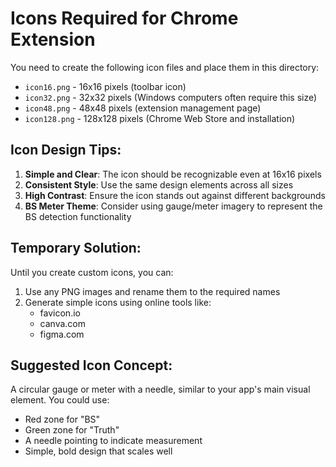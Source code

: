 # Icons Required for Chrome Extension

You need to create the following icon files and place them in this directory:

- `icon16.png` - 16x16 pixels (toolbar icon)
- `icon32.png` - 32x32 pixels (Windows computers often require this size)
- `icon48.png` - 48x48 pixels (extension management page)
- `icon128.png` - 128x128 pixels (Chrome Web Store and installation)

## Icon Design Tips:

1. **Simple and Clear**: The icon should be recognizable even at 16x16 pixels
2. **Consistent Style**: Use the same design elements across all sizes
3. **High Contrast**: Ensure the icon stands out against different backgrounds
4. **BS Meter Theme**: Consider using gauge/meter imagery to represent the BS detection functionality

## Temporary Solution:

Until you create custom icons, you can:
1. Use any PNG images and rename them to the required names
2. Generate simple icons using online tools like:
   - favicon.io
   - canva.com
   - figma.com

## Suggested Icon Concept:

A circular gauge or meter with a needle, similar to your app's main visual element. You could use:
- Red zone for "BS" 
- Green zone for "Truth"
- A needle pointing to indicate measurement
- Simple, bold design that scales well